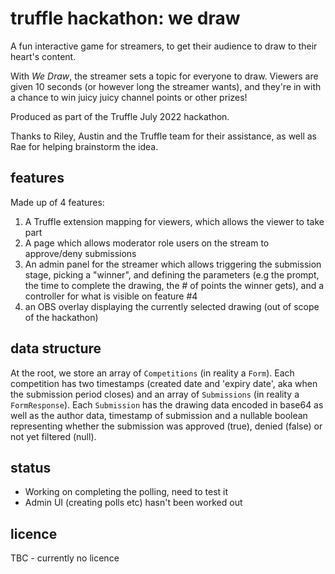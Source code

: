 # truffle hackathon: we draw

A fun interactive game for streamers, to get their audience to draw to their heart's content.

With _We Draw_, the streamer sets a topic for everyone to draw. Viewers are given 10 seconds (or however long the streamer wants), and they're in with a chance to win juicy juicy channel points or other prizes!

Produced as part of the Truffle July 2022 hackathon.

Thanks to Riley, Austin and the Truffle team for their assistance, as well as Rae for helping brainstorm the idea.

## features

Made up of 4 features:

1. A Truffle extension mapping for viewers, which allows the viewer to take part
2. A page which allows moderator role users on the stream to approve/deny submissions
3. An admin panel for the streamer which allows triggering the submission stage, picking a "winner", and defining the parameters (e.g the prompt, the time to complete the drawing, the # of points the winner gets), and a controller for what is visible on feature #4
4. an OBS overlay displaying the currently selected drawing (out of scope of the hackathon)

## data structure

At the root, we store an array of `Competitions` (in reality a `Form`). Each competition has two timestamps (created date and 'expiry date', aka when the submission period closes) and an array of `Submissions` (in reality a `FormResponse`). Each `Submission` has the drawing data encoded in base64 as well as the author data, timestamp of submission and a nullable boolean representing whether the submission was approved (true), denied (false) or not yet filtered (null).

## status

* Working on completing the polling, need to test it
* Admin UI (creating polls etc) hasn't been worked out

## licence

TBC - currently no licence
